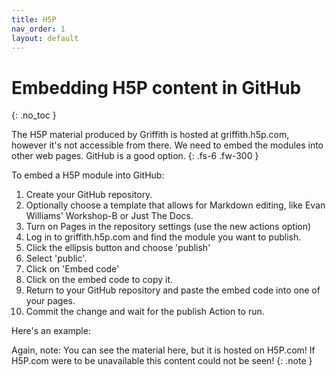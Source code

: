 ```yaml
---
title: H5P
nav_order: 1
layout: default
---
```


# Embedding H5P content in GitHub
{: .no_toc }

The H5P material produced by Griffith is hosted at griffith.h5p.com, however it's not accessible from there. We need to embed the modules into other web pages. GitHub is a good option. 
{: .fs-6 .fw-300 }
<!-- You can style the preceding line using .fs for font size and .fw for font weight -->

To embed a H5P module into GitHub:

1. Create your GitHub repository. 
2. Optionally choose a template that allows for Markdown editing, like Evan Williams' Workshop-B or Just The Docs.
3. Turn on Pages in the repository settings (use the new actions option)
4. Log in to griffith.h5p.com and find the module you want to publish.
5. Click the ellipsis button and choose 'publish'
6. Select 'public'.
7. Click on 'Embed code'
8. Click on the embed code to copy it.
9. Return to your GitHub repository and paste the embed code into one of your pages.
10. Commit the change and wait for the publish Action to run.

Here's an example: 

Again, note: You can see the material here, but it is hosted on H5P.com! If H5P.com were to be unavailable this content could not be seen!
{: .note }

